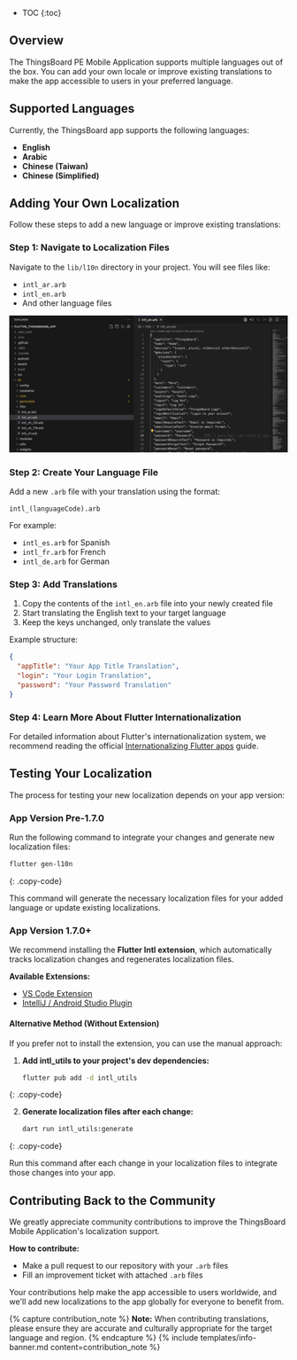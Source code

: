 * TOC
{:toc}

## Overview

The ThingsBoard PE Mobile Application supports multiple languages out of the box. You can add your own locale or improve existing translations to make the app accessible to users in your preferred language.

## Supported Languages

Currently, the ThingsBoard app supports the following languages:

- **English**
- **Arabic**
- **Chinese (Taiwan)**
- **Chinese (Simplified)**

## Adding Your Own Localization

Follow these steps to add a new language or improve existing translations:

### Step 1: Navigate to Localization Files

Navigate to the `lib/l10n` directory in your project. You will see files like:
- `intl_ar.arb`
- `intl_en.arb`
- And other language files

![image](/images/mobile/localization-l10n-folder.png)

### Step 2: Create Your Language File

Add a new `.arb` file with your translation using the format:
```
intl_(languageCode).arb
```

For example:
- `intl_es.arb` for Spanish
- `intl_fr.arb` for French
- `intl_de.arb` for German

### Step 3: Add Translations

1. Copy the contents of the `intl_en.arb` file into your newly created file
2. Start translating the English text to your target language
3. Keep the keys unchanged, only translate the values

Example structure:
```json
{
  "appTitle": "Your App Title Translation",
  "login": "Your Login Translation",
  "password": "Your Password Translation"
}
```

### Step 4: Learn More About Flutter Internationalization

For detailed information about Flutter's internationalization system, we recommend reading the official [Internationalizing Flutter apps](https://docs.flutter.dev/ui/accessibility-and-internationalization/internationalization) guide.

## Testing Your Localization

The process for testing your new localization depends on your app version:

### App Version Pre-1.7.0

Run the following command to integrate your changes and generate new localization files:

```bash
flutter gen-l10n
```
{: .copy-code}

This command will generate the necessary localization files for your added language or update existing localizations.

### App Version 1.7.0+

We recommend installing the **Flutter Intl extension**, which automatically tracks localization changes and regenerates localization files.

**Available Extensions:**
- [VS Code Extension](https://marketplace.visualstudio.com/items?itemName=localizely.flutter-intl)
- [IntelliJ / Android Studio Plugin](https://plugins.jetbrains.com/plugin/13666-flutter-intl)

#### Alternative Method (Without Extension)

If you prefer not to install the extension, you can use the manual approach:

1. **Add intl_utils to your project's dev dependencies:**
   ```bash
   flutter pub add -d intl_utils
   ```
{: .copy-code}

2. **Generate localization files after each change:**
   ```bash
   dart run intl_utils:generate
   ```
{: .copy-code}

Run this command after each change in your localization files to integrate those changes into your app.

## Contributing Back to the Community

We greatly appreciate community contributions to improve the ThingsBoard Mobile Application's localization support.

**How to contribute:**
- Make a pull request to our repository with your `.arb` files
- Fill an improvement ticket with attached `.arb` files

Your contributions help make the app accessible to users worldwide, and we'll add new localizations to the app globally for everyone to benefit from.

{% capture contribution_note %}
**Note:** When contributing translations, please ensure they are accurate and culturally appropriate for the target language and region.
{% endcapture %}
{% include templates/info-banner.md content=contribution_note %}
